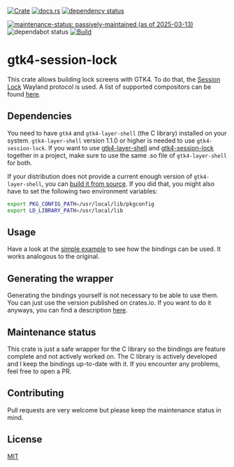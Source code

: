 [![Crate](https://img.shields.io/crates/v/gtk4-session-lock.svg)](https://crates.io/crates/gtk4-session-lock)
[![docs.rs](https://docs.rs/gtk4-session-lock/badge.svg)](https://docs.rs/gtk4-session-lock)
[![dependency status](https://deps.rs/crate/gtk4-session-lock/0.2.1/status.svg)](https://deps.rs/crate/gtk4-session-lock/0.2.1)

[![maintenance-status: passively-maintained (as of 2025-03-13)](https://img.shields.io/badge/maintenance--status-passively--maintained_%28as_of_2025--03--13%29-forestgreen)](https://gist.github.com/rusty-snake/574a91f1df9f97ec77ca308d6d731e29)
![dependabot status](https://img.shields.io/badge/dependabot-enabled-025e8c?logo=Dependabot)
[![Build](https://img.shields.io/github/actions/workflow/status/pentamassiv/gtk4-layer-shell-gir/build.yaml?branch=main)](https://github.com/pentamassiv/gtk4-layer-shell-gir/actions/workflows/build.yaml)

# gtk4-session-lock
This crate allows building lock screens with GTK4. To do that, the [Session Lock](https://wayland.app/protocols/ext-session-lock-v1) Wayland protocol is used. A list of supported compositors can be found [here](https://wayland.app/protocols/ext-session-lock-v1#compositor-support).

## Dependencies
You need to have `gtk4` and `gtk4-layer-shell` (the C library) installed on your system. `gtk4-layer-shell` version 1.1.0 or higher is needed to use `gtk4-session-lock`. If you want to use [gtk4-layer-shell](https://github.com/pentamassiv/gtk4-layer-shell-gir/tree/main/gtk4-layer-shell) and [gtk4-session-lock](https://github.com/pentamassiv/gtk4-layer-shell-gir/tree/main/gtk4-session-lock) together in a project, make sure to use the same .so file of `gtk4-layer-shell` for both.

If your distribution does not provide a current enough version of `gtk4-layer-shell`, you can [build it from source](https://github.com/wmww/gtk4-layer-shell#building-from-source). If you did that, you might also have to set the following two environment variables:
```bash
export PKG_CONFIG_PATH=/usr/local/lib/pkgconfig
export LD_LIBRARY_PATH=/usr/local/lib
```

## Usage
Have a look at the [simple example](https://github.com/pentamassiv/gtk4-layer-shell-gir/tree/main/gtk4-session-lock/examples/simple.rs) to see how the bindings can be used. It works analogous to the original.

## Generating the wrapper
Generating the bindings yourself is not necessary to be able to use them. You can just use the version published on crates.io. If you want to do it anyways, you can find a description [here](https://github.com/pentamassiv/gtk4-layer-shell-gir/tree/main/generate_bindings.md).

## Maintenance status
This crate is just a safe wrapper for the C library so the bindings are feature complete and not actively worked on. The C library is actively developed and I keep the bindings up-to-date with it. If you encounter any problems, feel free to open a PR.

## Contributing
Pull requests are very welcome but please keep the maintenance status in mind.

## License
[MIT](https://choosealicense.com/licenses/mit/)
